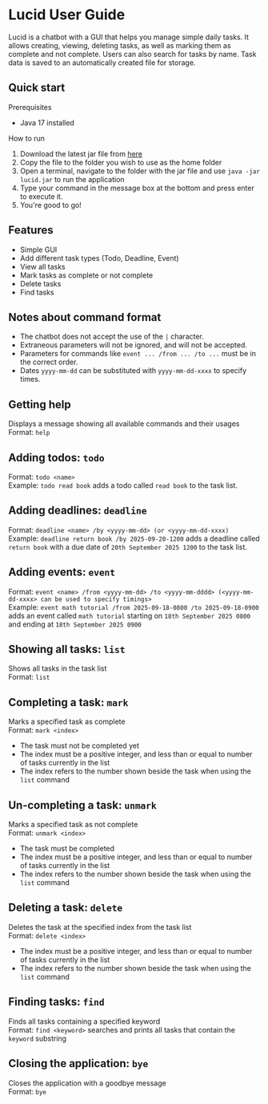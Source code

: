 # Lucid User Guide

Lucid is a chatbot with a GUI that helps you manage simple daily tasks. It allows creating, viewing, deleting tasks, as
well as marking them as complete and not complete. Users can also search for tasks by name. Task data is saved to an
automatically created file for storage.


## Quick start
Prerequisites
- Java 17 installed

How to run
1. Download the latest jar file from [here](https://github.com/bearkerb/ip/releases)
2. Copy the file to the folder you wish to use as the home folder
3. Open a terminal, navigate to the folder with the jar file and use `java -jar lucid.jar` to run the application
4. Type your command in the message box at the bottom and press enter to execute it.
5. You're good to go!


## Features
- Simple GUI
- Add different task types (Todo, Deadline, Event)
- View all tasks
- Mark tasks as complete or not complete
- Delete tasks
- Find tasks

## Notes about command format
- The chatbot does not accept the use of the `|` character.
- Extraneous parameters will not be ignored, and will not be accepted.
- Parameters for commands like `event ... /from ... /to ...` must be in the correct order.
- Dates `yyyy-mm-dd` can be substituted with `yyyy-mm-dd-xxxx` to specify times.


## Getting help
Displays a message showing all available commands and their usages  
Format: `help`
## Adding todos: `todo`
Format: `todo <name>`  
Example: `todo read book` adds a todo called `read book` to the task list.

## Adding deadlines: `deadline`
Format: `deadline <name> /by <yyyy-mm-dd> (or <yyyy-mm-dd-xxxx)`  
Example: `deadline return book /by 2025-09-20-1200` adds a deadline called `return book` with a due date of
`20th September 2025 1200` to the task list.

## Adding events: `event`
Format: `event <name> /from <yyyy-mm-dd> /to <yyyy-mm-dddd> (<yyyy-mm-dd-xxxx> can be used to specify timings>`  
Example: `event math tutorial /from 2025-09-18-0800 /to 2025-09-18-0900` adds an event called `math tutorial` starting on `18th September 2025 0800` and ending at `18th September 2025 0900`

## Showing all tasks: `list`
Shows all tasks in the task list  
Format: `list`

## Completing a task: `mark`
Marks a specified task as complete  
Format: `mark <index>`
- The task must not be completed yet
- The index must be a positive integer, and less than or equal to number of tasks currently in the list
- The index refers to the number shown beside the task when using the `list` command

## Un-completing a task: `unmark`
Marks a specified task as not complete  
Format: `unmark <index>`
- The task must be completed
- The index must be a positive integer, and less than or equal to number of tasks currently in the list
- The index refers to the number shown beside the task when using the `list` command


## Deleting a task: `delete`
Deletes the task at the specified index from the task list  
Format: `delete <index>`
- The index must be a positive integer, and less than or equal to number of tasks currently in the list
- The index refers to the number shown beside the task when using the `list` command

## Finding tasks: `find`
Finds all tasks containing a specified keyword  
Format: `find <keyword>` searches and prints all tasks that contain the `keyword` substring

## Closing the application: `bye`
Closes the application with a goodbye message  
Format: `bye`
